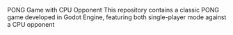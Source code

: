PONG Game with CPU Opponent
This repository contains a classic PONG game developed in Godot Engine, featuring both single-player mode against a CPU opponent 
